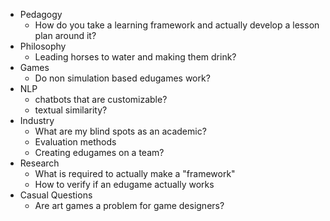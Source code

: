  - Pedagogy
   - How do you take a learning framework and actually develop a lesson plan around it?
 - Philosophy
   - Leading horses to water and making them drink?
 - Games
	 - Do non simulation based edugames work?
 - NLP
   - chatbots that are customizable?
   - textual similarity?
 - Industry
   - What are my blind spots as an academic?
   - Evaluation methods
   - Creating edugames on a team?
- Research
  - What is required to actually make a "framework"
  - How to verify if an edugame actually works
- Casual Questions
  - Are art games a problem for game designers?
